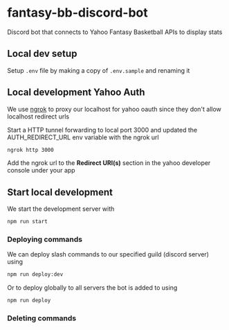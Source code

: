# fantasy-bb-discord-bot

Discord bot that connects to Yahoo Fantasy Basketball APIs to display stats

## Local dev setup

Setup `.env` file by making a copy of `.env.sample` and renaming it

## Local development Yahoo Auth

We use [ngrok](https://ngrok.com/docs/getting-started/) to proxy our localhost for yahoo oauth since they don't allow localhost redirect urls

Start a HTTP tunnel forwarding to local port 3000 and updated the AUTH_REDIRECT_URL env variable with the ngrok url

```bash
ngrok http 3000
```

Add the ngrok url to the **Redirect URI(s)** section in the yahoo developer console under your app

## Start local development

We start the development server with

```bash
npm run start
```

### Deploying commands

We can deploy slash commands to our specified guild (discord server) using

```bash
npm run deploy:dev
```

Or to deploy globally to all servers the bot is added to using

```bash
npm run deploy
```

### Deleting commands

